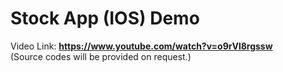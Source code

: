 # Stock App (IOS) Demo
Video Link: **https://www.youtube.com/watch?v=o9rVl8rgssw**
<br>
(Source codes will be provided on request.)
